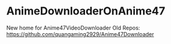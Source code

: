# AnimeDownloaderOnAnime47
New home for Anime47VideoDownloader
Old Repos: https://github.com/quangaming2929/Anime47Downloader
